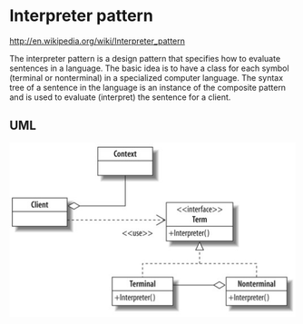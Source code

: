 Interpreter pattern
=========================

http://en.wikipedia.org/wiki/Interpreter_pattern

The interpreter pattern is a design pattern that specifies how to evaluate sentences in a language. The basic idea is to have a class for each symbol (terminal or nonterminal) in a specialized computer language. The syntax tree of a sentence in the language is an instance of the composite pattern and is used to evaluate (interpret) the sentence for a client.

UML
-----

![Alt text](/design-patterns/uml/interpreter.jpg)